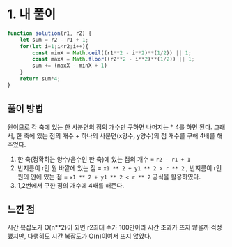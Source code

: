# 1. 내 풀이

```jsx
function solution(r1, r2) {
    let sum = r2 - r1 + 1;
    for(let i=1;i<r2;i++){
        const minX = Math.ceil((r1**2 - i**2)**(1/2)) || 1;
        const maxX = Math.floor((r2**2 - i**2)**(1/2)) || 1;
        sum += (maxX - minX + 1)
    }
    return sum*4;
}
```

## 풀이 방법

원이므로 각 축에 있는 한 사분면의 점의 개수만 구하면 나머지는 * 4를 하면 된다. 그래서, 한 축에 있는 점의 개수 + 하나의 사분면(x양수, y양수)의 점 개수를 구해 4배를 해주었다.

1. 한 축(정확히는 양수/음수인 한 축)에 있는 점의 개수 = `r2 - r1 + 1`
2. 반지름이 r인 원 바깥에 있는 점 = `x1 ** 2 + y1 ** 2 > r ** 2` , 반지름이 r인 원의 안에 있는 점 = `x1 ** 2 + y1 ** 2 < r ** 2` 공식을 활용하였다.
3. 1,2번에서 구한 점의 개수에 4배를 해준다.


## 느낀 점
시간 복잡도가 O(n**2)이 되면 r2최대 수가 100만이라 시간 초과가 뜨지 않을까 걱정했지만, 다행히도 시간 복잡도가 O(n)이여서 뜨지 않았다. 